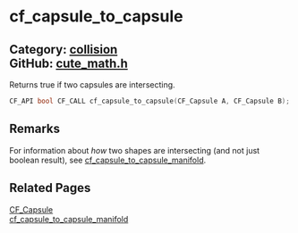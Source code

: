 [](../header.md ':include')

# cf_capsule_to_capsule

Category: [collision](/api_reference?id=collision)  
GitHub: [cute_math.h](https://github.com/RandyGaul/cute_framework/blob/master/include/cute_math.h)  
---

Returns true if two capsules are intersecting.

```cpp
CF_API bool CF_CALL cf_capsule_to_capsule(CF_Capsule A, CF_Capsule B);
```

## Remarks

For information about _how_ two shapes are intersecting (and not just boolean result), see [cf_capsule_to_capsule_manifold](/collision/cf_capsule_to_capsule_manifold.md).

## Related Pages

[CF_Capsule](/collision/cf_capsule.md)  
[cf_capsule_to_capsule_manifold](/collision/cf_capsule_to_capsule_manifold.md)  
